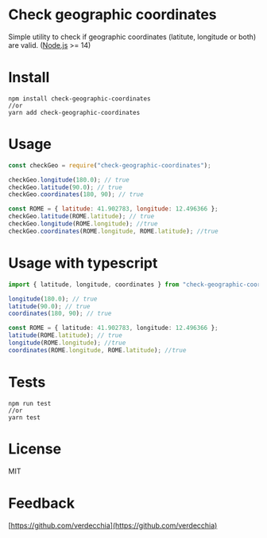 # Check geographic coordinates

Simple utility to check if geographic coordinates (latitute, longitude or both) are valid. ([Node.js](https://nodejs.org) >= 14)

# Install

```
npm install check-geographic-coordinates
//or
yarn add check-geographic-coordinates
```

# Usage 

```js
const checkGeo = require("check-geographic-coordinates");

checkGeo.longitude(180.0); // true
checkGeo.latitude(90.0); // true
checkGeo.coordinates(180, 90); // true

const ROME = { latitude: 41.902783, longitude: 12.496366 };
checkGeo.latitude(ROME.latitude); // true
checkGeo.longitude(ROME.longitude); //true
checkGeo.coordinates(ROME.longitude, ROME.latitude); //true
```

# Usage with typescript

```ts
import { latitude, longitude, coordinates } from "check-geographic-coordinates";

longitude(180.0); // true
latitude(90.0); // true
coordinates(180, 90); // true

const ROME = { latitude: 41.902783, longitude: 12.496366 };
latitude(ROME.latitude); // true
longitude(ROME.longitude); //true
coordinates(ROME.longitude, ROME.latitude); //true
```

# Tests

```
npm run test
//or
yarn test
```

# License

MIT

# Feedback

[https://github.com/verdecchia](https://github.com/verdecchia)

